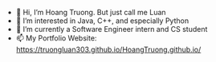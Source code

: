 - 👋 Hi, I’m Hoang Truong. But just call me Luan
- 👀 I’m interested in Java, C++, and especially Python
- 🌱 I’m currently a Software Engineer intern and CS student
- 📫 My Portfolio Website: https://truongluan303.github.io/HoangTruong.github.io/


<!---
truongluan303/truongluan303 is a ✨ special ✨ repository because its `README.md` (this file) appears on your GitHub profile.
You can click the Preview link to take a look at your changes.
--->
